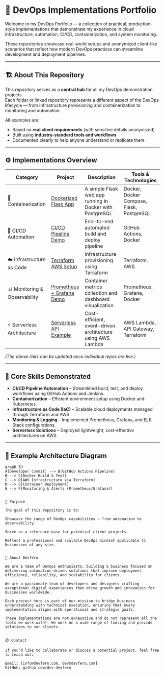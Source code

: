 # 🧭 DevOps Implementations Portfolio

Welcome to my DevOps Portfolio — a collection of practical, production-style implementations that demonstrate my experience in cloud infrastructure, automation, CI/CD, containerization, and system monitoring.

These repositories showcase real-world setups and anonymized client-like scenarios that reflect how modern DevOps practices can streamline development and deployment pipelines.

---

## 🏗️ About This Repository

This repository serves as a **central hub** for all my DevOps demonstration projects.  
Each folder or linked repository represents a different aspect of the DevOps lifecycle — from infrastructure provisioning and containerization to monitoring and automation.

All examples are:
- Based on **real client requirements** (with sensitive details anonymized)
- Built using **industry-standard tools and workflows**
- Documented clearly to help anyone understand or replicate them

---

## ⚙️ Implementations Overview

| Category | Project | Description | Tools & Technologies |
|-----------|----------|--------------|----------------------|
| 🐳 Containerization | [Dockerized Flask App](../dockerized-flask-app) | A simple Flask web app running in Docker with PostgreSQL | Docker, Docker Compose, Flask, PostgreSQL |
| 🔄 CI/CD Automation | [CI/CD Pipeline Demo](../ci-cd-demo-github-actions) | End-to-end automated build and deploy pipeline | GitHub Actions, Docker |
| ☁️ Infrastructure as Code | [Terraform AWS Setup](../terraform-aws-setup) | Infrastructure provisioning using Terraform | Terraform, AWS |
| 📊 Monitoring & Observability | [Prometheus + Grafana Demo](../prometheus-grafana-monitoring-demo) | Container metrics collection and dashboard visualization | Prometheus, Grafana, Docker |
| ⚡ Serverless Architecture | [Serverless API Example](../serverless-api-demo) | Cost-efficient, event-driven architecture using AWS Lambda | AWS Lambda, API Gateway, Terraform |

*(The above links can be updated once individual repos are live.)*

---

## 🧰 Core Skills Demonstrated

- **CI/CD Pipeline Automation** – Streamlined build, test, and deploy workflows using GitHub Actions and Jenkins.  
- **Containerization** – Efficient environment setup using Docker and Kubernetes.  
- **Infrastructure as Code (IaC)** – Scalable cloud deployments managed through Terraform and AWS.  
- **Monitoring & Logging** – Implemented Prometheus, Grafana, and ELK Stack configurations.  
- **Serverless Solutions** – Deployed lightweight, cost-effective architectures on AWS.  

---

## 🧩 Example Architecture Diagram

```mermaid
graph TD
A[Developer Commit] --> B[GitHub Actions Pipeline]
B --> C[Docker Build & Test]
C --> D[AWS Infrastructure via Terraform]
D --> E[Container Deployment]
E --> F[Monitoring & Alerts (Prometheus/Grafana)]


🚀 Purpose

The goal of this repository is to:

Showcase the range of DevOps capabilities — from automation to observability.

Serve as a reference base for potential client projects.

Reflect a professional and scalable DevOps mindset applicable to businesses of any size.


💼 About Devfero

We are a team of DevOps enthusiasts, building a business focused on delivering automation-driven solutions that improve deployment efficiency, reliability, and scalability for clients.

We are a passionate team of developers and designers crafting exceptional digital experiences that drive growth and innovation for businesses worldwide.

Each project here is part of our mission to bridge business understanding with technical execution, ensuring that every implementation aligns with operational and strategic goals.

These implementations are not exhaustive and do not represent all the tools we work with*. We work on a wide range of tooling and provide solutions to our clients. 


📫 Contact

If you’d like to collaborate or discuss a potential project, feel free to reach out:

Email: [info@devfero.com, dev@devfero.com]
GitHub: github.com/dev-devfero